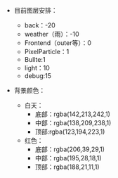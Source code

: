 - 目前图层安排：
	- back：-20
	- weather（雨）：-10
	- Frontend（outer等）：0
	- PixelParticle：1
	- Bullte:1
	- light：10
	- debug:15

- 背景颜色：
	- 白天：
		- 底部：rgba(142,213,242,1)
		- 中部：rgba(138,209,238,1)
		- 顶部:rgba(123,194,223,1)
	- 红色：
		- 底部：rgba(206,39,29,1)
		- 中部：rgba(195,28,18,1)
		- 顶部：rgba(188,21,11,1)
